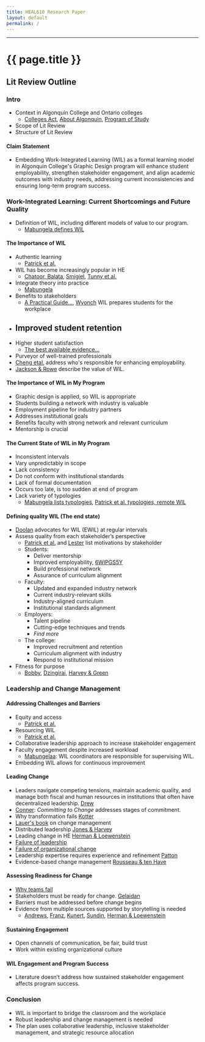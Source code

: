 ```yaml
---
title: HEAL610 Research Paper
layout: default
permalink: /
---
```


---
# {{ page.title }}

## Lit Review Outline

### Intro
-   Context in Algonquin College and Ontario colleges
    -   [Colleges Act](./sources/JAKUFKT3.html), [About Algonquin](./sources/UHF5TLS8.html), [Program of Study](./sources/S8FNDBA5.html)
-   Scope of Lit Review
-   Structure of Lit Review

#### Claim Statement

-   Embedding Work-Integrated Learning (WIL) as a formal learning model in Algonquin College's Graphic Design program will enhance student employability, strengthen stakeholder engagement, and align academic outcomes with industry needs, addressing current inconsistencies and ensuring long-term program success.

### Work-Integrated Learning: Current Shortcomings and Future Quality

-   Definition of WIL, including different models of value to our program.
    -   [Mabungela defines WIL](./sources/6WIPGS5Y.html)

#### The Importance of WIL

-   Authentic learning
    -   [Patrick et al.](./sources/C4HYE3S8.html)
-   WIL has become increasingly popular in HE
    -   [Chatoor, Balata](./sources/U9T9SRI3.html), [Smigiel](./sources/2KXV4YW2.html), [Tunny et al.](./source/72YNM2MS.html)
-   Integrate theory into practice
    -   [Mabungela](./sources/6WIPGS5Y.html)
-   Benefits to stakeholders
    -   [A Practical Guide…](./sources/RJJ2VIHE.html), [Wyonch](./sources/Y95URUAX.html) WIL prepares students for the workplace
-   Improved student retention
    -   
-   Higher student satisfaction
    -   [The best available evidence…](./sources/MZKYTB4J.html)
-   Purveyor of well-trained professionals 
-   [Cheng etal.](./sources/GIWCZV87.html) address who's responsible for enhancing employability.
-   [Jackson & Rowe](./sources/UVSCWYCT.html) describe the value of WIL.

#### The Importance of WIL in My Program

-   Graphic design is applied, so WIL is appropriate
-   Students building a network with industry is valuable
-   Employment pipeline for industry partners
-   Addresses institutional goals
-   Benefits faculty with strong network and relevant curriculum
-   Mentorship is crucial

#### The Current State of WIL in My Program

-   Inconsistent intervals
-   Vary unpredictably in scope
-   Lack consistency
-   Do not conform with institutional standards
-   Lack of formal documentation
-   Occurs too late, is too sudden at end of program
-   Lack variety of typologies
    -   [Mabungela lists typologies](./sources/6WIPGS5Y.html), [Patrick et al. typologies, remote WIL](./sources/C4HYE3S8.html)

#### Defining quality WIL (The end state)

-   [Doolan](./sources/XE5Z43JC.html) advocates for WIL (EWIL) at regular intervals
-   Assess quality from each stakeholder’s perspective
    -   [Patrick et al.](./sources/C4HYE3S8.html) and [Lester](./sources/YJGWCDFQ.html) list motivations by stakeholder
    -   Students:
        -   Deliver mentorship
        -   Improved employability, [6WIPGS5Y](.sources/6WIPGS5Y.html)
        -   Build professional network
        -   Assurance of curriculum alignment
    -   Faculty:
        -   Updated and expanded industry network
        -   Current industry-relevant skills
        -   Industry-aligned curriculum
        -   Institutional standards alignment
    -   Employers:
        -   Talent pipeline
        -   Cutting-edge techniques and trends
        -   *Find more*
    -   The college:
        -   Improved recruitment and retention
        -   Curriculum alignment with industry
        -   Respond to institutional mission
-   Fitness for purpose
    -   [Bobby](./sources/8HV44DK7.html), [Dzingirai](./sources/ZHBVYAE7.html), [Harvey & Green](./sources/75YNKWXH.html)

### Leadership and Change Management

#### Addressing Challenges and Barriers

-   Equity and access
    -   [Patrick et al.](./sources/C4HYE3S8.html)
-   Resourcing WIL
    -   [Patrick et al.](./sources/C4HYE3S8.html)
-   Collaborative leadership approach to increase stakeholder engagement
-   Faculty engagement despite increased workload
    -   [Mabungelaa](.sources/6WIPGS5Y.html): WIL coordinators are responsible for supervising WIL.
-   Embedding WIL allows for continuous improvement

#### Leading Change

-   Leaders navigate competing tensions, maintain academic quality, and manage both fiscal and human resources in institutions that often have decentralized leadership. [Drew](./sources/G7FREG65.html)
-   [Conner](./sources/2JVLKKGI.html): *Committing to Change* addresses stages of commitment.
-   Why transformation fails [Kotter](./sources/BQ6N2JZM.html)
-   [Lauer's book](./sources/YT6833MG.html) on change management
-   Distributed leadership [Jones & Harvey](http://localhost:4003/HEAL610/sources/NBVPIXZN.html)
-   Leading change in HE [Herman & Loewenstein](./sources/T8F6NK4H.html)
-   [Failure of leadership](./sources/TSKPHE84.html)
-   [Failure of organizational change](./sources/S4XP48EV.html)
-   Leadership expertise requires experience and refinement [Patton](./sources/CMQJP5Y6.html)
-   Evidence-based change management [Rousseau & ten Have](./sources/UTY22PF8.html)

#### Assessing Readiness for Change

-   [Why teams fail](./sources/BZE7F32V.html)
-   Stakeholders must be ready for change. [Gelaidan](./sources/HT9UF9K5.html)
-   Barriers must be addressed before change begins
-   Evidence from multiple sources supported by storytelling is needed
    -   [Andrews](./sources/EURWC4MD.html), [Franz](./sources/WG4T76XP.html), [Kunert](./sources/4LKRXEDS.html), [Sundin](./sources/LRS6IDJG.html), [Herman & Loewenstein](./sources/T8F6NK4H.html)

#### Sustaining Engagement

-   Open channels of communication, be fair, build trust
-   Work within existing organizational culture

#### WIL Engagement and Program Success

-   Literature doesn’t address how sustained stakeholder engagement affects program success.

### Conclusion

-   WIL is important to bridge the classroom and the workplace
-   Robust leadership and change management is needed
-   The plan uses collaborative leadership, inclusive stakeholder management, and strategic resource allocation